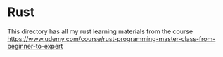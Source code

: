 # Rust
This directory has all my rust learning materials from the course https://www.udemy.com/course/rust-programming-master-class-from-beginner-to-expert
